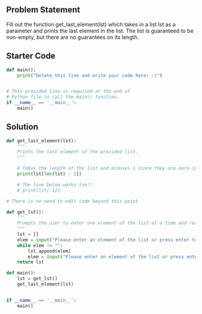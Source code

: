 ## Problem Statement

Fill out the function get_last_element(lst) which takes in a list lst as a parameter and prints the last element in the list. The list is guaranteed to be non-empty, but there are no guarantees on its length.

## Starter Code

```py
def main():
    print("Delete this line and write your code here! :)")


# This provided line is required at the end of
# Python file to call the main() function.
if __name__ == '__main__':
    main()
```

## Solution

```py
def get_last_element(lst):
    """
    Prints the last element of the provided list.
    """

    # Takes the length of the list and minuses 1 since they are zero-indexed (we start counting at 0)
    print(lst[len(lst) - 1])

    # The line below works too!!
    # print(lst[-1]) 

# There is no need to edit code beyond this point

def get_lst():
    """
    Prompts the user to enter one element of the list at a time and returns the resulting list.
    """
    lst = []
    elem = input("Please enter an element of the list or press enter to stop. ")
    while elem != "":
        lst.append(elem)
        elem = input("Please enter an element of the list or press enter to stop. ")
    return lst

def main():
    lst = get_lst()
    get_last_element(lst)


if __name__ == '__main__':
    main()
```